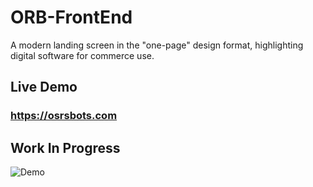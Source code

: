 # ORB-FrontEnd
A modern landing screen in the "one-page" design format, highlighting digital software for commerce use.

## Live Demo

### https://osrsbots.com

## Work In Progress

![Demo](/media/orb-preview.gif)
